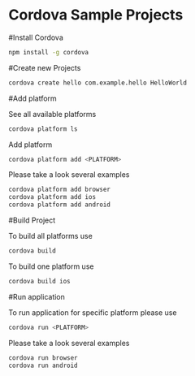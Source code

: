 
Cordova Sample Projects
===========================

#Install Cordova

```bash
npm install -g cordova
```

#Create new Projects

```bash
cordova create hello com.example.hello HelloWorld
```

#Add platform

See all available platforms
```bash
cordova platform ls
```

Add platform
```bash
cordova platform add <PLATFORM>
```

Please take a look several examples
```bash
cordova platform add browser
cordova platform add ios
cordova platform add android
```

#Build Project

To build all platforms use
```bash
cordova build
```

To build one platform use
```bash
cordova build ios
```

#Run application

To run application for specific platform please use
```bash
cordova run <PLATFORM>
```

Please take a look several examples

```bash
cordova run browser
cordova run android
```
